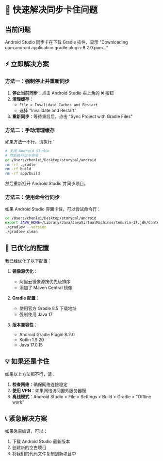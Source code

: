 # 🚀 快速解决同步卡住问题

## 当前问题
Android Studio 同步卡在下载 Gradle 插件，显示 "Downloading com.android.application.gradle.plugin-8.2.0.pom..."

## ⚡ 立即解决方案

### 方法一：强制停止并重新同步
1. **停止当前同步**：点击 Android Studio 右上角的 ❌ 按钮
2. **清理缓存**：
   - `File > Invalidate Caches and Restart`
   - 选择 "Invalidate and Restart"
3. **重新同步**：等待重启后，点击 "Sync Project with Gradle Files"

### 方法二：手动清理缓存
如果方法一不行，请执行：

```bash
# 关闭 Android Studio
# 然后执行以下命令：
cd /Users/chenlei/Desktop/storypal/android
rm -rf .gradle
rm -rf build
rm -rf app/build
```

然后重新打开 Android Studio 并同步项目。

### 方法三：使用命令行同步
如果 Android Studio 界面卡住，可以尝试命令行：

```bash
cd /Users/chenlei/Desktop/storypal/android
export JAVA_HOME=/Library/Java/JavaVirtualMachines/temurin-17.jdk/Contents/Home
./gradlew --version
./gradlew clean
```

## 🔧 已优化的配置

我已经优化了以下配置：

1. **镜像源优化**：
   - 阿里云镜像源按优先级排序
   - 添加了 Maven Central 镜像

2. **Gradle 配置**：
   - 使用官方 Gradle 8.5 下载地址
   - 强制使用 Java 17

3. **版本兼容性**：
   - Android Gradle Plugin 8.2.0
   - Kotlin 1.9.20
   - Java 17.0.15

## 💡 如果还是卡住

如果以上方法都不行，请：

1. **检查网络**：确保网络连接稳定
2. **使用 VPN**：如果网络访问国外服务器慢
3. **离线模式**：Android Studio > File > Settings > Build > Gradle > "Offline work"

## 📞 紧急解决方案

如果急需编译，可以：
1. 下载 Android Studio 最新版本
2. 创建新的空白项目
3. 将我们的代码文件复制到新项目中


